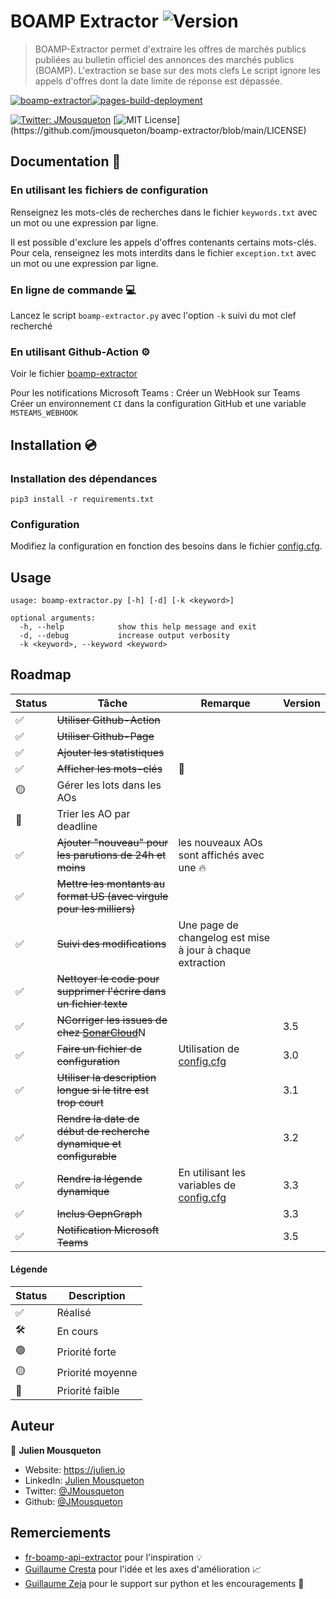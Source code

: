 
# BOAMP Extractor ![Version](https://img.shields.io/badge/version-3.5-blue.svg)

> BOAMP-Extractor permet d'extraire les offres de marchés publics publiées au bulletin officiel des annonces des marchés publics (BOAMP).
L'extraction se base sur des mots clefs
Le script ignore les appels d'offres dont la date limite de réponse est dépassée.

[![boamp-extractor](https://github.com/JMousqueton/boamp-extractor/actions/workflows/boamp-extractor.yml/badge.svg)](https://github.com/JMousqueton/boamp-extractor/actions/workflows/boamp-extractor.yml)[![pages-build-deployment](https://github.com/JMousqueton/boamp-extractor/actions/workflows/pages/pages-build-deployment/badge.svg)](https://github.com/JMousqueton/boamp-extractor/actions/workflows/pages/pages-build-deployment)

[![Twitter: JMousqueton](https://img.shields.io/twitter/follow/JMousqueton.svg?style=social)](https://twitter.com/JMousqueton)
[![MIT License](https://img.shields.io/apm/l/atomic-design-ui.svg?)](https://github.com/jmousqueton/boamp-extractor/blob/main/LICENSE)

## Documentation 📖 

### En utilisant les fichiers de configuration 

Renseignez les mots-clés de recherches dans le fichier `keywords.txt` avec un mot ou une expression par ligne.

Il est possible d'exclure les appels d'offres contenants certains mots-clés.
Pour cela, renseignez les mots interdits dans le fichier `exception.txt` avec un mot ou une expression par ligne.

### En ligne de commande 💻

Lancez le script `boamp-extractor.py` avec l'option `-k` suivi du mot clef recherché 

### En utilisant Github-Action ⚙️

Voir le fichier [boamp-extractor](https://github.com/JMousqueton/boamp-extractor/blob/main/.github/workflows/boamp-extractor.yml)

Pour les notifications Microsoft Teams : 
Créer un WebHook sur Teams  
Créer un environnement `CI` dans la configuration GitHub et une variable `MSTEAMS_WEBHOOK`

## Installation 💿

### Installation des dépendances 

```
pip3 install -r requirements.txt
```

### Configuration 

Modifiez la configuration en fonction des besoins dans le fichier [config.cfg](https://github.com/JMousqueton/boamp-extractor/blob/main/config.cfg).

## Usage

```
usage: boamp-extractor.py [-h] [-d] [-k <keyword>]

optional arguments:
  -h, --help            show this help message and exit
  -d, --debug           increase output verbosity
  -k <keyword>, --keyword <keyword>
```

## Roadmap

| Status | Tâche | Remarque | Version |
|---|---|---|---|
| ✅ |~~Utiliser Github-Action~~| | |
| ✅ |~~Utiliser Github-Page~~| | |
| ✅ |~~Ajouter les statistiques~~| | |
| ✅ |~~Afficher les mots-clés~~| 🍾 | |
| 🟡 |Gérer les lots dans les AOs |  |
| 🔴 |Trier les AO par deadline  |  |
| ✅ |~~Ajouter "nouveau" pour les parutions de 24h et moins~~| les nouveaux AOs sont affichés avec une 🔥  |  |
| ✅ |~~Mettre les montants au format US (avec virgule pour les milliers)~~|  |
| ✅ |~~Suivi des modifications~~| Une page de changelog est mise à jour à chaque extraction |   |
| ✅ |~~Nettoyer le code pour supprimer l'écrire dans un fichier texte~~|  |  |
| ✅ |~~NCorriger les issues de chez [SonarCloud](https://sonarcloud.io/project/overview?id=JMousqueton_boamp-extractor)~~N| | 3.5 |
| ✅ |~~Faire un fichier de configuration~~| Utilisation de [config.cfg](https://github.com/JMousqueton/boamp-extractor/blob/main/config.cfg) |  3.0 |
| ✅ |~~Utiliser la description longue si le titre est trop court~~ | | 3.1 | 
| ✅ |~~Rendre la date de début de recherche dynamique et configurable~~|   | 3.2 |
| ✅ |~~Rendre la légende dynamique~~ | En utilisant les variables de [config.cfg](https://github.com/JMousqueton/boamp-extractor/blob/main/config.cfg) | 3.3 |
| ✅ |~~Inclus OepnGraph~~ |  | 3.3 |
| ✅ |~~Notification Microsoft Teams~~ |  | 3.5 |

#### Légende

| Status | Description |
|---|---|
| ✅ | Réalisé |
| 🛠 | En cours |
| 🟢 | Priorité forte | 
| 🟡 | Priorité moyenne |
| 🔴 | Priorité faible |

## Auteur

👤 **Julien Mousqueton**

* Website: <https://julien.io>
* LinkedIn: [Julien Mousqueton](https://linkedin.com/in/julienmousqueton)
* Twitter: [@JMousqueton](https://twitter.com/JMousqueton)
* Github: [@JMousqueton](https://github.com/JMousqueton)

## Remerciements

 - [fr-boamp-api-extractor](https://github.com/bastien313/fr-boamp-api-extractor) pour l'inspiration 💡
 - [Guillaume Cresta](https://www.linkedin.com/in/guillaume-cresta-88185234) pour l'idée et les axes d'amélioration 📈
 - [Guillaume Zeja](https://twitter.com/guzefr) pour le support sur python et les encouragements 🍻
